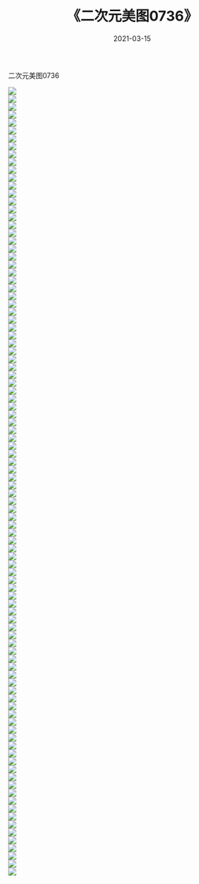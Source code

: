 ﻿---
layout: post
title:  《二次元美图0736》
date:   2021-03-15
img: http://imgx.orgx.ga/二次元/2021/二次元美图0736/000.jpg
categories: [美女, 清纯, 唯美]
---

二次元美图0736

 ![](http://imgx.orgx.ga/二次元/2021/二次元美图0736/001.png) <br>![](http://imgx.orgx.ga/二次元/2021/二次元美图0736/002.png) <br>![](http://imgx.orgx.ga/二次元/2021/二次元美图0736/003.png) <br>![](http://imgx.orgx.ga/二次元/2021/二次元美图0736/004.png) <br>![](http://imgx.orgx.ga/二次元/2021/二次元美图0736/005.png) <br>![](http://imgx.orgx.ga/二次元/2021/二次元美图0736/006.png) <br>![](http://imgx.orgx.ga/二次元/2021/二次元美图0736/007.png) <br>![](http://imgx.orgx.ga/二次元/2021/二次元美图0736/008.png) <br>![](http://imgx.orgx.ga/二次元/2021/二次元美图0736/009.png) <br>![](http://imgx.orgx.ga/二次元/2021/二次元美图0736/010.png) <br>![](http://imgx.orgx.ga/二次元/2021/二次元美图0736/011.png) <br>![](http://imgx.orgx.ga/二次元/2021/二次元美图0736/012.png) <br>![](http://imgx.orgx.ga/二次元/2021/二次元美图0736/013.png) <br>![](http://imgx.orgx.ga/二次元/2021/二次元美图0736/014.png) <br>![](http://imgx.orgx.ga/二次元/2021/二次元美图0736/015.png) <br>![](http://imgx.orgx.ga/二次元/2021/二次元美图0736/016.png) <br>![](http://imgx.orgx.ga/二次元/2021/二次元美图0736/017.png) <br>![](http://imgx.orgx.ga/二次元/2021/二次元美图0736/018.png) <br>![](http://imgx.orgx.ga/二次元/2021/二次元美图0736/019.png) <br>![](http://imgx.orgx.ga/二次元/2021/二次元美图0736/020.png) <br>![](http://imgx.orgx.ga/二次元/2021/二次元美图0736/021.png) <br>![](http://imgx.orgx.ga/二次元/2021/二次元美图0736/022.png) <br>![](http://imgx.orgx.ga/二次元/2021/二次元美图0736/023.png) <br>![](http://imgx.orgx.ga/二次元/2021/二次元美图0736/024.png) <br>![](http://imgx.orgx.ga/二次元/2021/二次元美图0736/025.png) <br>![](http://imgx.orgx.ga/二次元/2021/二次元美图0736/026.png) <br>![](http://imgx.orgx.ga/二次元/2021/二次元美图0736/027.png) <br>![](http://imgx.orgx.ga/二次元/2021/二次元美图0736/028.png) <br>![](http://imgx.orgx.ga/二次元/2021/二次元美图0736/029.png) <br>![](http://imgx.orgx.ga/二次元/2021/二次元美图0736/030.png) <br>![](http://imgx.orgx.ga/二次元/2021/二次元美图0736/031.png) <br>![](http://imgx.orgx.ga/二次元/2021/二次元美图0736/032.png) <br>![](http://imgx.orgx.ga/二次元/2021/二次元美图0736/033.png) <br>![](http://imgx.orgx.ga/二次元/2021/二次元美图0736/034.png) <br>![](http://imgx.orgx.ga/二次元/2021/二次元美图0736/035.png) <br>![](http://imgx.orgx.ga/二次元/2021/二次元美图0736/036.png) <br>![](http://imgx.orgx.ga/二次元/2021/二次元美图0736/037.png) <br>![](http://imgx.orgx.ga/二次元/2021/二次元美图0736/038.png) <br>![](http://imgx.orgx.ga/二次元/2021/二次元美图0736/039.png) <br>![](http://imgx.orgx.ga/二次元/2021/二次元美图0736/040.png) <br>![](http://imgx.orgx.ga/二次元/2021/二次元美图0736/041.png) <br>![](http://imgx.orgx.ga/二次元/2021/二次元美图0736/042.png) <br>![](http://imgx.orgx.ga/二次元/2021/二次元美图0736/043.png) <br>![](http://imgx.orgx.ga/二次元/2021/二次元美图0736/044.png) <br>![](http://imgx.orgx.ga/二次元/2021/二次元美图0736/045.png) <br>![](http://imgx.orgx.ga/二次元/2021/二次元美图0736/046.png) <br>![](http://imgx.orgx.ga/二次元/2021/二次元美图0736/047.png) <br>![](http://imgx.orgx.ga/二次元/2021/二次元美图0736/048.png) <br>![](http://imgx.orgx.ga/二次元/2021/二次元美图0736/049.png) <br>![](http://imgx.orgx.ga/二次元/2021/二次元美图0736/050.png) <br>![](http://imgx.orgx.ga/二次元/2021/二次元美图0736/051.png) <br>![](http://imgx.orgx.ga/二次元/2021/二次元美图0736/052.png) <br>![](http://imgx.orgx.ga/二次元/2021/二次元美图0736/053.png) <br>![](http://imgx.orgx.ga/二次元/2021/二次元美图0736/054.png) <br>![](http://imgx.orgx.ga/二次元/2021/二次元美图0736/055.png) <br>![](http://imgx.orgx.ga/二次元/2021/二次元美图0736/056.png) <br>![](http://imgx.orgx.ga/二次元/2021/二次元美图0736/057.png) <br>![](http://imgx.orgx.ga/二次元/2021/二次元美图0736/058.png) <br>![](http://imgx.orgx.ga/二次元/2021/二次元美图0736/059.png) <br>![](http://imgx.orgx.ga/二次元/2021/二次元美图0736/060.png) <br>![](http://imgx.orgx.ga/二次元/2021/二次元美图0736/061.png) <br>![](http://imgx.orgx.ga/二次元/2021/二次元美图0736/062.png) <br>![](http://imgx.orgx.ga/二次元/2021/二次元美图0736/063.png) <br>![](http://imgx.orgx.ga/二次元/2021/二次元美图0736/064.png) <br>![](http://imgx.orgx.ga/二次元/2021/二次元美图0736/065.png) <br>![](http://imgx.orgx.ga/二次元/2021/二次元美图0736/066.png) <br>![](http://imgx.orgx.ga/二次元/2021/二次元美图0736/067.png) <br>![](http://imgx.orgx.ga/二次元/2021/二次元美图0736/068.png) <br>![](http://imgx.orgx.ga/二次元/2021/二次元美图0736/069.png) <br>![](http://imgx.orgx.ga/二次元/2021/二次元美图0736/070.png) <br>![](http://imgx.orgx.ga/二次元/2021/二次元美图0736/071.png) <br>![](http://imgx.orgx.ga/二次元/2021/二次元美图0736/072.png) <br>![](http://imgx.orgx.ga/二次元/2021/二次元美图0736/073.png) <br>![](http://imgx.orgx.ga/二次元/2021/二次元美图0736/074.png) <br>![](http://imgx.orgx.ga/二次元/2021/二次元美图0736/075.png) <br>![](http://imgx.orgx.ga/二次元/2021/二次元美图0736/076.png) <br>![](http://imgx.orgx.ga/二次元/2021/二次元美图0736/077.png) <br>![](http://imgx.orgx.ga/二次元/2021/二次元美图0736/078.png) <br>![](http://imgx.orgx.ga/二次元/2021/二次元美图0736/079.png) <br>![](http://imgx.orgx.ga/二次元/2021/二次元美图0736/080.png) <br>![](http://imgx.orgx.ga/二次元/2021/二次元美图0736/081.png) <br>![](http://imgx.orgx.ga/二次元/2021/二次元美图0736/082.png) <br>![](http://imgx.orgx.ga/二次元/2021/二次元美图0736/083.png) <br>![](http://imgx.orgx.ga/二次元/2021/二次元美图0736/084.png) <br>![](http://imgx.orgx.ga/二次元/2021/二次元美图0736/085.png) <br>![](http://imgx.orgx.ga/二次元/2021/二次元美图0736/086.png) <br>![](http://imgx.orgx.ga/二次元/2021/二次元美图0736/087.png) <br>![](http://imgx.orgx.ga/二次元/2021/二次元美图0736/088.png) <br>![](http://imgx.orgx.ga/二次元/2021/二次元美图0736/089.png) <br>![](http://imgx.orgx.ga/二次元/2021/二次元美图0736/090.png) <br>![](http://imgx.orgx.ga/二次元/2021/二次元美图0736/091.png) <br>![](http://imgx.orgx.ga/二次元/2021/二次元美图0736/092.png) <br>![](http://imgx.orgx.ga/二次元/2021/二次元美图0736/093.png) <br>![](http://imgx.orgx.ga/二次元/2021/二次元美图0736/094.png) <br>![](http://imgx.orgx.ga/二次元/2021/二次元美图0736/095.png) <br>![](http://imgx.orgx.ga/二次元/2021/二次元美图0736/096.png) <br>![](http://imgx.orgx.ga/二次元/2021/二次元美图0736/097.png) <br>![](http://imgx.orgx.ga/二次元/2021/二次元美图0736/098.png) <br>![](http://imgx.orgx.ga/二次元/2021/二次元美图0736/099.png) <br>![](http://imgx.orgx.ga/二次元/2021/二次元美图0736/100.png) <br>